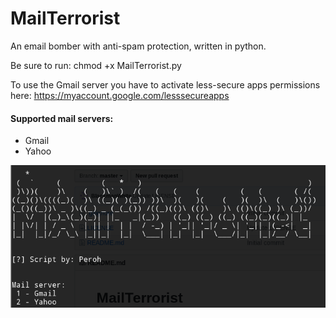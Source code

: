 # MailTerrorist
An email bomber with anti-spam protection, written in python.

Be sure to run: chmod +x MailTerrorist.py

To use the Gmail server you have to activate less-secure apps permissions here: https://myaccount.google.com/lesssecureapps

#### Supported mail servers:
- Gmail
- Yahoo


![Screenshot](https://github.com/BlackmanWhite/MailTerrorist/blob/master/images/mail.PNG)

